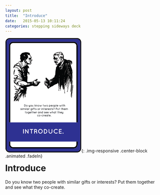 ```yaml
---
layout: post
title:  "Introduce"
date:   2015-05-13 10:11:24
categories: stepping sideways deck
---
```

![Introduce Card](https://github.com/steppingsideways/steppingsideways.github.io/blob/master/images/Introduce.png?raw=true){: .img-responsive .center-block .animated .fadeIn}

<div class="row">
	<div class="animated fadeIn col-md-12">
		<h1 style="margin-top:0px;">Introduce</h1>
		Do you know two people with similar gifts or interests? Put them together and see what they co-create.
	</div>
</div>